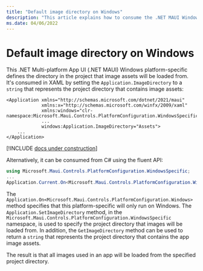 ```yaml
---
title: "Default image directory on Windows"
description: "This article explains how to consume the .NET MAUI Windows platform-specific that defines the directory in the project that image assets will be loaded from."
ms.date: 04/06/2022
---
```


# Default image directory on Windows

This .NET Multi-platform App UI (.NET MAUI) Windows platform-specific defines the directory in the project that image assets will be loaded from. It's consumed in XAML by setting the `Application.ImageDirectory` to a `string` that represents the project directory that contains image assets:

```xaml
<Application xmlns="http://schemas.microsoft.com/dotnet/2021/maui"
             xmlns:x="http://schemas.microsoft.com/winfx/2009/xaml"
             xmlns:windows="clr-namespace:Microsoft.Maui.Controls.PlatformConfiguration.WindowsSpecific;assembly=Microsoft.Maui.Controls"
             ...
             windows:Application.ImageDirectory="Assets">
	...
</Application>
```

[!INCLUDE [docs under construction](~/includes/preview-note.md)]

Alternatively, it can be consumed from C# using the fluent API:

```csharp
using Microsoft.Maui.Controls.PlatformConfiguration.WindowsSpecific;
...
Application.Current.On<Microsoft.Maui.Controls.PlatformConfiguration.Windows>().SetImageDirectory("Assets");
```

The `Application.On<Microsoft.Maui.Controls.PlatformConfiguration.Windows>` method specifies that this platform-specific will only run on Windows. The `Application.SetImageDirectory` method, in the `Microsoft.Maui.Controls.PlatformConfiguration.WindowsSpecific` namespace, is used to specify the project directory that images will be loaded from. In addition, the `GetImageDirectory` method can be used to return a `string` that represents the project directory that contains the app image assets.

The result is that all images used in an app will be loaded from the specified project directory.
